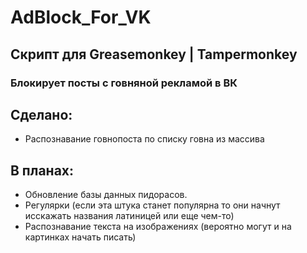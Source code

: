 # AdBlock_For_VK
## Скрипт для Greasemonkey | Tampermonkey
### Блокирует посты с говняной рекламой в ВК
## Сделано:
- Распознавание говнопоста по списку говна из массива
## В планах:
- Обновление базы данных пидорасов.
- Регулярки (если эта штука станет популярна то они начнут исскажать названия латиницей или еще чем-то)
- Распознавание текста на изображениях (вероятно могут и на картинках начать писать)
